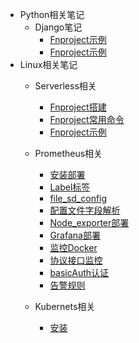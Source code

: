 <!-- _sidebar.md -->

* Python相关笔记
  * Django笔记
    * [Fnproject示例](/docs/ServerLess学习笔记-搭建FN示例.md)
    * [Fnproject示例](/docs/ServerLess学习笔记-搭建FN示例.md)
* Linux相关笔记
  * Serverless相关
    * [Fnproject搭建](/docs/ServerLess学习笔记-Fnproject搭建.md)
    * [Fnproject常用命令](/docs/ServerLess学习笔记-Fnproject常用命令.md)
    * [Fnproject示例](/docs/ServerLess学习笔记-搭建FN示例.md)
  * Prometheus相关
    * [安装部署](/docs/Prometheus笔记-安装.md)
    * [Label标签](/docs/Prometheus笔记-Label标签.md)
    * [file_sd_config](/docs/Prometheus笔记-file_sd_config.md)
    * [配置文件字段解析](/docs/Prometheus笔记-配置文件字段解析.md)
    * [Node_exporter部署](/docs/Prometheus笔记-安装Node_exporter.md)
    * [Grafana部署](/docs/Prometheus笔记-Grafana可视化.md)
    * [监控Docker](/docs/Prometheus笔记-监控docker容器.md)
    * [协议接口监控](/docs/Prometheus笔记-安装blackbox_exporter.md)
    * [basicAuth认证](/docs/Prometheus笔记-设置Basic_auth登录校验.md)
    * [告警规则](/docs/Prometheus笔记-告警规则配置.md)

  * Kubernets相关
    * [安装](/docs/Kubernetes学习笔记-安装.md)